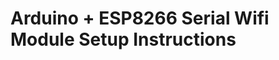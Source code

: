 Arduino + ESP8266 Serial Wifi Module Setup Instructions
=======================================================
